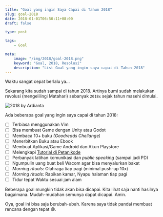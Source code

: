 ```yaml
---
title: "Goal yang ingin Saya Capai di Tahun 2018"
slug: goal-2018
date: 2018-01-01T06:50:11+08:00
draft: false

type: post

tags:
    - Goal

meta:
    image: "/img/2018/goal-2018.png"
    keyword: "Goal, 2018, Resolusi"
    description: "List Goal yang ingin saya capai di Tahun 2018"
---
```


Waktu sangat cepat berlalu ya...

Sekarang kita sudah sampai di tahun 2018. Artinya bumi sudah melakukan revolusi
(mengelilingi Matahari) sebanyak `2018x` sejak tahun masehi dimulai.

![2018 by Ardianta](/img/2018/goal-2018.png)

Ada beberapa goal yang ingin saya capai di tahun 2018:

- [ ] Terbiasa menggunakan Vim
- [ ] Bisa membuat Game dengan Unity atau Godot
- [ ] Membaca 10+ buku _(Goodreads Chellange)_
- [ ] Menerbitkan Buku atau Ebook
- [ ] Membuat Aplikasi/Game Android dan Akun Playstore
- [ ] Melengkapi [Tutorial di Petanikode](https://www.petanikode.com)
- [ ] Perbanyak latihan komunikasi dan _public speaking_ (sampai jadi PD)
- [ ] Ngumpulin uang buat beli Wacom agar bisa menyalurkan bakat
- [ ] _Morning rituals_: Olahraga tiap pagi (minimal push-up 10x)
- [ ] _Morning rituals_: Rapikan kamar, Nyapu halaman tiap pagi
- [ ] Tidur tepat Waktu sesuai jam alam

Beberapa goal mungkin tidak akan bisa dicapai. Kita lihat saja nanti hasilnya bagaimana.
Mudah-mudahan semunya dapat dicapai. Amin.

Oya, goal ini bisa saja berubah-ubah. Karena saya tidak pandai membuat rencana dengan
tepat 😄.
